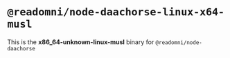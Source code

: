 # `@readomni/node-daachorse-linux-x64-musl`

This is the **x86_64-unknown-linux-musl** binary for `@readomni/node-daachorse`

